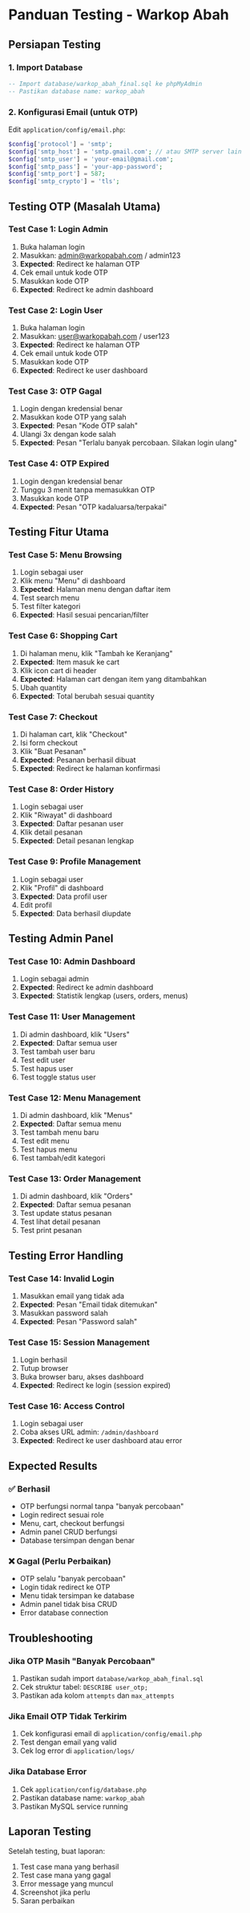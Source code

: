 # Panduan Testing - Warkop Abah

## Persiapan Testing

### 1. Import Database
```sql
-- Import database/warkop_abah_final.sql ke phpMyAdmin
-- Pastikan database name: warkop_abah
```

### 2. Konfigurasi Email (untuk OTP)
Edit `application/config/email.php`:
```php
$config['protocol'] = 'smtp';
$config['smtp_host'] = 'smtp.gmail.com'; // atau SMTP server lain
$config['smtp_user'] = 'your-email@gmail.com';
$config['smtp_pass'] = 'your-app-password';
$config['smtp_port'] = 587;
$config['smtp_crypto'] = 'tls';
```

## Testing OTP (Masalah Utama)

### Test Case 1: Login Admin
1. Buka halaman login
2. Masukkan: admin@warkopabah.com / admin123
3. **Expected**: Redirect ke halaman OTP
4. Cek email untuk kode OTP
5. Masukkan kode OTP
6. **Expected**: Redirect ke admin dashboard

### Test Case 2: Login User
1. Buka halaman login
2. Masukkan: user@warkopabah.com / user123
3. **Expected**: Redirect ke halaman OTP
4. Cek email untuk kode OTP
5. Masukkan kode OTP
6. **Expected**: Redirect ke user dashboard

### Test Case 3: OTP Gagal
1. Login dengan kredensial benar
2. Masukkan kode OTP yang salah
3. **Expected**: Pesan "Kode OTP salah"
4. Ulangi 3x dengan kode salah
5. **Expected**: Pesan "Terlalu banyak percobaan. Silakan login ulang"

### Test Case 4: OTP Expired
1. Login dengan kredensial benar
2. Tunggu 3 menit tanpa memasukkan OTP
3. Masukkan kode OTP
4. **Expected**: Pesan "OTP kadaluarsa/terpakai"

## Testing Fitur Utama

### Test Case 5: Menu Browsing
1. Login sebagai user
2. Klik menu "Menu" di dashboard
3. **Expected**: Halaman menu dengan daftar item
4. Test search menu
5. Test filter kategori
6. **Expected**: Hasil sesuai pencarian/filter

### Test Case 6: Shopping Cart
1. Di halaman menu, klik "Tambah ke Keranjang"
2. **Expected**: Item masuk ke cart
3. Klik icon cart di header
4. **Expected**: Halaman cart dengan item yang ditambahkan
5. Ubah quantity
6. **Expected**: Total berubah sesuai quantity

### Test Case 7: Checkout
1. Di halaman cart, klik "Checkout"
2. Isi form checkout
3. Klik "Buat Pesanan"
4. **Expected**: Pesanan berhasil dibuat
5. **Expected**: Redirect ke halaman konfirmasi

### Test Case 8: Order History
1. Login sebagai user
2. Klik "Riwayat" di dashboard
3. **Expected**: Daftar pesanan user
4. Klik detail pesanan
5. **Expected**: Detail pesanan lengkap

### Test Case 9: Profile Management
1. Login sebagai user
2. Klik "Profil" di dashboard
3. **Expected**: Data profil user
4. Edit profil
5. **Expected**: Data berhasil diupdate

## Testing Admin Panel

### Test Case 10: Admin Dashboard
1. Login sebagai admin
2. **Expected**: Redirect ke admin dashboard
3. **Expected**: Statistik lengkap (users, orders, menus)

### Test Case 11: User Management
1. Di admin dashboard, klik "Users"
2. **Expected**: Daftar semua user
3. Test tambah user baru
4. Test edit user
5. Test hapus user
6. Test toggle status user

### Test Case 12: Menu Management
1. Di admin dashboard, klik "Menus"
2. **Expected**: Daftar semua menu
3. Test tambah menu baru
4. Test edit menu
5. Test hapus menu
6. Test tambah/edit kategori

### Test Case 13: Order Management
1. Di admin dashboard, klik "Orders"
2. **Expected**: Daftar semua pesanan
3. Test update status pesanan
4. Test lihat detail pesanan
5. Test print pesanan

## Testing Error Handling

### Test Case 14: Invalid Login
1. Masukkan email yang tidak ada
2. **Expected**: Pesan "Email tidak ditemukan"
3. Masukkan password salah
4. **Expected**: Pesan "Password salah"

### Test Case 15: Session Management
1. Login berhasil
2. Tutup browser
3. Buka browser baru, akses dashboard
4. **Expected**: Redirect ke login (session expired)

### Test Case 16: Access Control
1. Login sebagai user
2. Coba akses URL admin: `/admin/dashboard`
3. **Expected**: Redirect ke user dashboard atau error

## Expected Results

### ✅ Berhasil
- OTP berfungsi normal tanpa "banyak percobaan"
- Login redirect sesuai role
- Menu, cart, checkout berfungsi
- Admin panel CRUD berfungsi
- Database tersimpan dengan benar

### ❌ Gagal (Perlu Perbaikan)
- OTP selalu "banyak percobaan"
- Login tidak redirect ke OTP
- Menu tidak tersimpan ke database
- Admin panel tidak bisa CRUD
- Error database connection

## Troubleshooting

### Jika OTP Masih "Banyak Percobaan"
1. Pastikan sudah import `database/warkop_abah_final.sql`
2. Cek struktur tabel: `DESCRIBE user_otp;`
3. Pastikan ada kolom `attempts` dan `max_attempts`

### Jika Email OTP Tidak Terkirim
1. Cek konfigurasi email di `application/config/email.php`
2. Test dengan email yang valid
3. Cek log error di `application/logs/`

### Jika Database Error
1. Cek `application/config/database.php`
2. Pastikan database name: `warkop_abah`
3. Pastikan MySQL service running

## Laporan Testing

Setelah testing, buat laporan:
1. Test case mana yang berhasil
2. Test case mana yang gagal
3. Error message yang muncul
4. Screenshot jika perlu
5. Saran perbaikan
